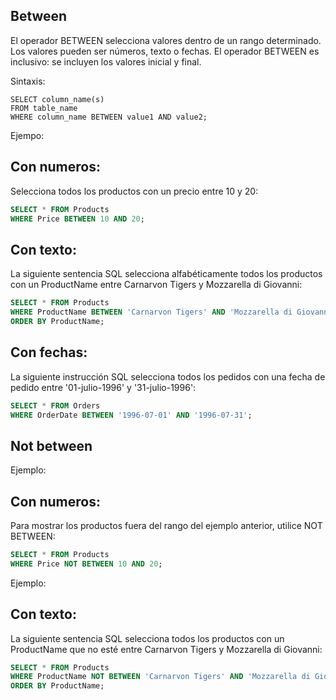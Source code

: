 ## Between
 
El operador BETWEEN selecciona valores dentro de un rango determinado. Los valores pueden ser números, texto o fechas.
El operador BETWEEN es inclusivo: se incluyen los valores inicial y final. 

Sintaxis:

```ssh
SELECT column_name(s)
FROM table_name
WHERE column_name BETWEEN value1 AND value2;
```

Ejempo:

## Con numeros:

Selecciona todos los productos con un precio entre 10 y 20:

```sql
SELECT * FROM Products
WHERE Price BETWEEN 10 AND 20;
```

## Con texto:

La siguiente sentencia SQL selecciona alfabéticamente todos los productos con un ProductName entre Carnarvon Tigers y Mozzarella di Giovanni:

```sql
SELECT * FROM Products
WHERE ProductName BETWEEN 'Carnarvon Tigers' AND 'Mozzarella di Giovanni'
ORDER BY ProductName;
```

## Con fechas:

La siguiente instrucción SQL selecciona todos los pedidos con una fecha de pedido entre '01-julio-1996' y '31-julio-1996':

```sql
SELECT * FROM Orders
WHERE OrderDate BETWEEN '1996-07-01' AND '1996-07-31';
```

## Not between

Ejemplo:

## Con numeros:

Para mostrar los productos fuera del rango del ejemplo anterior, utilice NOT BETWEEN:

```sql
SELECT * FROM Products
WHERE Price NOT BETWEEN 10 AND 20;
```

Ejemplo:

## Con texto:

La siguiente sentencia SQL selecciona todos los productos con un ProductName que no esté entre Carnarvon Tigers y Mozzarella di Giovanni:

```sql
SELECT * FROM Products
WHERE ProductName NOT BETWEEN 'Carnarvon Tigers' AND 'Mozzarella di Giovanni'
ORDER BY ProductName;
```